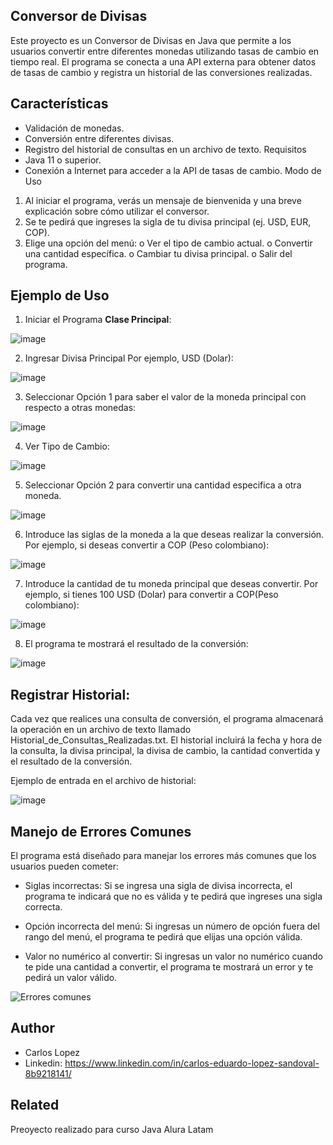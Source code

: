 ## Conversor de Divisas

Este proyecto es un Conversor de Divisas en Java que permite a los usuarios convertir entre diferentes monedas utilizando tasas de cambio en tiempo real. El programa se conecta a una API externa para obtener datos de tasas de cambio y registra un historial de las conversiones realizadas.

## Características

* Validación de monedas.
* Conversión entre diferentes divisas.
* Registro del historial de consultas en un archivo de texto.
  Requisitos
* Java 11 o superior.
* Conexión a Internet para acceder a la API de tasas de cambio.
  Modo de Uso
1. Al iniciar el programa, verás un mensaje de bienvenida y una breve explicación sobre cómo utilizar el conversor.
2. Se te pedirá que ingreses la sigla de tu divisa principal (ej. USD, EUR, COP).
3. Elige una opción del menú:
   o Ver el tipo de cambio actual.
   o Convertir una cantidad específica.
   o Cambiar tu divisa principal.
   o Salir del programa.
## Ejemplo de Uso
1. Iniciar el Programa **Clase Principal**:


![image](https://github.com/user-attachments/assets/282ae5f6-e434-48a9-acd1-b5a621d04c3c)

2. Ingresar Divisa Principal Por ejemplo, USD (Dolar):

![image](https://github.com/user-attachments/assets/37856adc-a7c7-482a-9c08-df9af4b24b15)

3. Seleccionar Opción 1 para saber el valor de la moneda principal con respecto a otras monedas:

![image](https://github.com/user-attachments/assets/cf9417b8-37c9-49c3-b715-9fd1b10d9b3d)

4. Ver Tipo de Cambio:

![image](https://github.com/user-attachments/assets/dd394fc3-099b-4cb1-b5f2-5b260f713f06)

5. Seleccionar Opción 2 para convertir una cantidad especifica a otra moneda.

![image](https://github.com/user-attachments/assets/0e8d9892-2d19-423f-9735-ee89aad42077)

6. Introduce las siglas de la moneda a la que deseas realizar la conversión. Por ejemplo, si deseas convertir a COP (Peso colombiano):

![image](https://github.com/user-attachments/assets/887e339b-7b0f-4f33-824e-c600a349215e)

7. Introduce la cantidad de tu moneda principal que deseas convertir. Por ejemplo, si tienes 100 USD (Dolar) para convertir a COP(Peso colombiano):

![image](https://github.com/user-attachments/assets/d9d00d70-be74-405a-8d8b-4e0848eae808)

8. El programa te mostrará el resultado de la conversión:

![image](https://github.com/user-attachments/assets/83b6a6f3-b6c0-487a-95f4-bdbb6c73a499)

## Registrar Historial:
Cada vez que realices una consulta de conversión, el programa almacenará la operación en un archivo de texto llamado Historial_de_Consultas_Realizadas.txt. El historial incluirá la fecha y hora de la consulta, la divisa principal, la divisa de cambio, la cantidad convertida y el resultado de la conversión.

Ejemplo de entrada en el archivo de historial:

![image](https://github.com/user-attachments/assets/2cc7e955-ff0a-418b-8a35-f7e065fb45b7)



## Manejo de Errores Comunes
El programa está diseñado para manejar los errores más comunes que los usuarios pueden cometer:

- Siglas incorrectas: Si se ingresa una sigla de divisa incorrecta, el programa te indicará que no es válida y te pedirá que ingreses una sigla correcta.


- Opción incorrecta del menú: Si ingresas un número de opción fuera del rango del menú, el programa te pedirá que elijas una opción válida.

- Valor no numérico al convertir: Si ingresas un valor no numérico cuando te pide una cantidad a convertir, el programa te mostrará un error y te pedirá un valor válido.

![Errores comunes](https://github.com/user-attachments/assets/dbd21365-a097-49c2-ab75-47125fd5da81)
## Author

- Carlos Lopez
- Linkedin: https://www.linkedin.com/in/carlos-eduardo-lopez-sandoval-8b9218141/


## Related

Preoyecto realizado para curso Java Alura Latam 